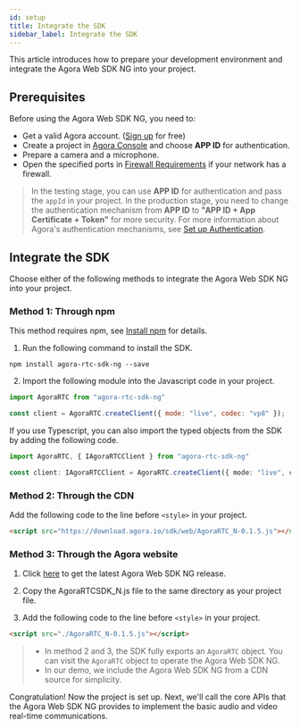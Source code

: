 ```yaml
---
id: setup
title: Integrate the SDK
sidebar_label: Integrate the SDK
---
```

This article introduces how to prepare your development environment and integrate the Agora Web SDK NG into your project.

## Prerequisites
Before using the Agora Web SDK NG, you need to:

- Get a valid Agora account. ([Sign up](https://sso.agora.io/en/signup?_ga=2.63500074.482805615.1577072824-849535803.1560925029) for free)
- Create a project in [Agora Console](https://console.agora.io/) and choose **APP ID** for authentication.
- Prepare a camera and a microphone.
- Open the specified ports in [Firewall Requirements](https://docs.agora.io/en/Agora%20Platform/firewall?platform=All%20Platforms) if your network has a firewall.

> In the testing stage, you can use **APP ID** for authentication and pass the `appId` in your project. In the production stage, you need to change the authentication mechanism from **APP ID** to **"APP ID + App Certificate + Token"** for more security. For more information about Agora's authentication mechanisms, see [Set up Authentication](https://docs.agora.io/en/Agora%20Platform/token?platform=All%20Platforms).

## Integrate the SDK
Choose either of the following methods to integrate the Agora Web SDK NG into your project.

### Method 1: Through npm
This method requires npm, see [Install npm](https://www.npmjs.com.cn/getting-started/installing-node/) for details.

1. Run the following command to install the SDK.
```shell
npm install agora-rtc-sdk-ng --save
```

2. Import the following module into the Javascript code in your project.
```js
import AgoraRTC from "agora-rtc-sdk-ng"

const client = AgoraRTC.createClient({ mode: "live", codec: "vp8" });
```

If you use Typescript, you can also import the typed objects from the SDK by adding the following code.
```typescript
import AgoraRTC, { IAgoraRTCClient } from "agora-rtc-sdk-ng"

const client: IAgoraRTCClient = AgoraRTC.createClient({ mode: "live", codec: "vp8" });
```

### Method 2: Through the CDN
Add the following code to the line before `<style>` in your project.

```html
<script src="https://download.agora.io/sdk/web/AgoraRTC_N-0.1.5.js"></script>
```

### Method 3: Through the Agora website

1. Click [here](https://github.com/AgoraIO-Community/AgoraWebSDK-NG/releases) to get the latest Agora Web SDK NG release.

2. Copy the AgoraRTCSDK_N.js file to the same directory as your project file.

3. Add the following code to the line before `<style>` in your project.
```html
<script src="./AgoraRTC_N-0.1.5.js"></script>
```

> - In method 2 and 3, the SDK fully exports an `AgoraRTC` object. You can visit the `AgoraRTC` object to operate the Agora Web SDK NG.
> - In our demo, we include the Agora Web SDK NG from a CDN source for simplicity.

Congratulation! Now the project is set up. Next, we'll call the core APIs that the Agora Web SDK NG provides to implement the basic audio and video real-time communications.
